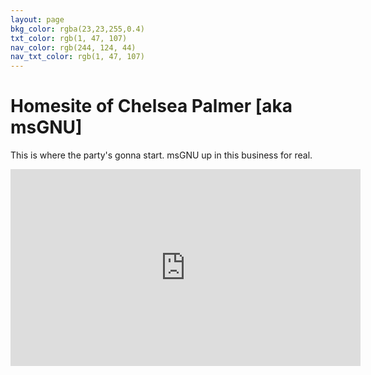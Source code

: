 ```yaml
---
layout: page
bkg_color: rgba(23,23,255,0.4)
txt_color: rgb(1, 47, 107)
nav_color: rgb(244, 124, 44)
nav_txt_color: rgb(1, 47, 107)
---
```


# Homesite of Chelsea Palmer [aka msGNU]
This is where the party's gonna start. msGNU up in this business for real.

<div class="embed-responsive embed-responsive-16by9">
  <iframe width="560" height="315" src="https://www.youtube.com/embed/videoseries?list=PLv7Vw2tXfrx3H2MikAuEdZdgqWGGWhpXp" frameborder="0" allowfullscreen></iframe>
</div>
